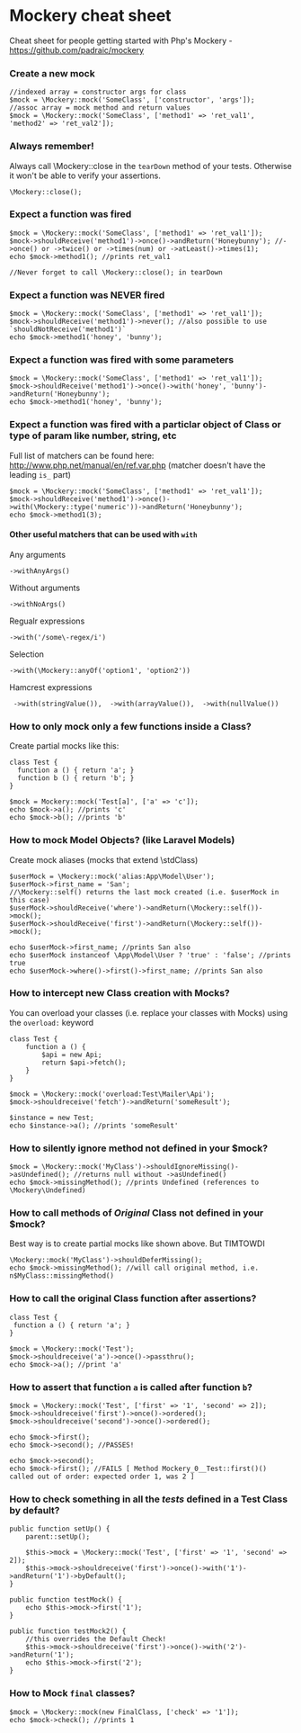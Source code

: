 # Mockery cheat sheet
Cheat sheet for people getting started with Php's Mockery - https://github.com/padraic/mockery

### Create a new mock

```
//indexed array = constructor args for class 
$mock = \Mockery::mock('SomeClass', ['constructor', 'args']); 
//assoc array = mock method and return values
$mock = \Mockery::mock('SomeClass', ['method1' => 'ret_val1', 'method2' => 'ret_val2']); 
```

### Always remember!

Always call \Mockery::close in the `tearDown` method of your tests. Otherwise it won't be able to verify your assertions.

```
\Mockery::close();
```

### Expect a function was fired

```
$mock = \Mockery::mock('SomeClass', ['method1' => 'ret_val1']);
$mock->shouldReceive('method1')->once()->andReturn('Honeybunny'); //->once() or ->twice() or ->times(num) or ->atLeast()->times(1);
echo $mock->method1(); //prints ret_val1

//Never forget to call \Mockery::close(); in tearDown
```

### Expect a function was NEVER fired

```
$mock = \Mockery::mock('SomeClass', ['method1' => 'ret_val1']);
$mock->shouldReceive('method1')->never(); //also possible to use `shouldNotReceive('method1')`
echo $mock->method1('honey', 'bunny');
```

### Expect a function was fired with some parameters

```
$mock = \Mockery::mock('SomeClass', ['method1' => 'ret_val1']);
$mock->shouldReceive('method1')->once()->with('honey', 'bunny')->andReturn('Honeybunny');
echo $mock->method1('honey', 'bunny');
```

### Expect a function was fired with a particlar object of Class or type of param like number, string, etc

Full list of matchers can be found here: http://www.php.net/manual/en/ref.var.php (matcher doesn't have the leading `is_` part)

```
$mock = \Mockery::mock('SomeClass', ['method1' => 'ret_val1']);
$mock->shouldReceive('method1')->once()->with(\Mockery::type('numeric'))->andReturn('Honeybunny');
echo $mock->method1(3);
```

#### Other useful matchers that can be used with `with`

Any arguments
```
->withAnyArgs()
```

Without arguments
```
->withNoArgs()
```

Regualr expressions
```
->with('/some\-regex/i')
```

Selection
```
->with(\Mockery::anyOf('option1', 'option2'))
```

Hamcrest expressions

```
 ->with(stringValue()),  ->with(arrayValue()),  ->with(nullValue())
 ```

### How to only mock only a few functions inside a Class?

Create partial mocks like this:

```
class Test {
  function a () { return 'a'; }
  function b () { return 'b'; }
}

$mock = Mockery::mock('Test[a]', ['a' => 'c']);
echo $mock->a(); //prints 'c'
echo $mock->b(); //prints 'b'
```

### How to mock Model Objects? (like Laravel Models)

Create mock aliases (mocks that extend \stdClass)

```
$userMock = \Mockery::mock('alias:App\Model\User');
$userMock->first_name = 'San';
//\Mockery::self() returns the last mock created (i.e. $userMock in this case)
$userMock->shouldReceive('where')->andReturn(\Mockery::self())->mock(); 
$userMock->shouldReceive('first')->andReturn(\Mockery::self())->mock();

echo $userMock->first_name; //prints San also
echo $userMock instanceof \App\Model\User ? 'true' : 'false'; //prints true
echo $userMock->where()->first()->first_name; //prints San also
```

### How to intercept new Class creation with Mocks?

You can overload your classes (i.e. replace your classes with Mocks) using the `overload:` keyword

```
class Test {
    function a () {
        $api = new Api;
        return $api->fetch();
    }
}

$mock = \Mockery::mock('overload:Test\Mailer\Api');
$mock->shouldreceive('fetch')->andReturn('someResult');

$instance = new Test;
echo $instance->a(); //prints 'someResult'
```

### How to silently ignore method not defined in your $mock?

```
$mock = \Mockery::mock('MyClass')->shouldIgnoreMissing()->asUndefined(); //returns null without ->asUndefined()
echo $mock->missingMethod(); //prints Undefined (references to \Mockery\Undefined) 

```

### How to call methods of *Original* Class not defined in your $mock? 

Best way is to create partial mocks like shown above. But TIMTOWDI

```
\Mockery::mock('MyClass')->shouldDeferMissing();
echo $mock->missingMethod(); //will call original method, i.e. n$MyClass::missingMethod()
```

### How to call the original Class function after assertions?

```
class Test {
 function a () { return 'a'; }
}

$mock = \Mockery::mock('Test');
$mock->shouldreceive('a')->once()->passthru();
echo $mock->a(); //print 'a'
```

### How to assert that function `a` is called after function `b`?

```
$mock = \Mockery::mock('Test', ['first' => '1', 'second' => 2]);
$mock->shouldreceive('first')->once()->ordered();
$mock->shouldreceive('second')->once()->ordered();

echo $mock->first();
echo $mock->second(); //PASSES!

echo $mock->second();
echo $mock->first(); //FAILS [ Method Mockery_0__Test::first()() called out of order: expected order 1, was 2 ]
```

### How to check something in all the *tests* defined in a Test Class by default?

```
public function setUp() {
    parent::setUp();

    $this->mock = \Mockery::mock('Test', ['first' => '1', 'second' => 2]);
    $this->mock->shouldreceive('first')->once()->with('1')->andReturn('1')->byDefault();
}

public function testMock() {
    echo $this->mock->first('1');
}

public function testMock2() {
    //this overrides the Default Check!
    $this->mock->shouldreceive('first')->once()->with('2')->andReturn('1');
    echo $this->mock->first('2');
}
```

### How to Mock `final` classes?

```
$mock = \Mockery::mock(new FinalClass, ['check' => '1']);
echo $mock->check(); //prints 1
```

